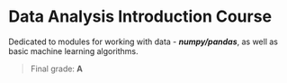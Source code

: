 # **Data Analysis Introduction Course**

Dedicated to modules for working with data - ***numpy/pandas***, as well as basic machine learning algorithms.

 > Final grade: **A**